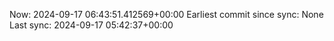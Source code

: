 Now: 2024-09-17 06:43:51.412569+00:00 Earliest commit since sync: None Last sync: 2024-09-17 05:42:37+00:00
